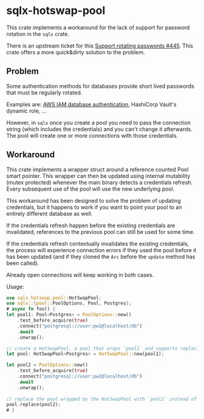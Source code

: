 # sqlx-hotswap-pool

This crate implements a workaround for the lack of support for password rotation in the `sqlx` crate.

There is an upstream ticket for this [Support rotating passwords #445](https://github.com/launchbadge/sqlx/issues/445).
This crate offers a more quick&dirty solution to the problem.

## Problem

Some authentication methods for databases provide short lived passwords that must be regularly rotated.

Examples are: [AWS IAM database authentication](https://docs.aws.amazon.com/AmazonRDS/latest/AuroraUserGuide/UsingWithRDS.IAMDBAuth.html), HashiCorp Vault's dynamic role, ...

However, in `sqlx` once you create a pool you need to pass the connection string (which includes the credentials) and you can't change it afterwards.
The pool will create one or more connections with those credentials.

## Workaround

This crate implements a wrapper struct around a reference counted Pool smart pointer. This wrapper can then be updated using internal mutability (mutex protected) whenever the main binary detects a credentials refresh. Every subsequent use of the pool will use the new underlying pool.

This workaround has been designed to solve the problem of updating credentials, but it happens to work if you want to point your pool to an entirely different database as well.

If the credentials refresh happen before the existing credentials are invalidated, references to the previous pool can still be used for some time.

If the credentials refresh contextually invalidates the existing credentials, the process will experience connection errors if they used the pool before it has been updated (and if they cloned the `Arc` before the `update` method has been called).

Already open connections will keep working in both cases.

Usage:

```rust
use sqlx_hotswap_pool::HotSwapPool;
use sqlx::{pool::PoolOptions, Pool, Postgres};
# async fn foo() {
let pool1: Pool<Postgres> = PoolOptions::new()
    .test_before_acquire(true)
    .connect("postgresql://user:pw1@localhost/db")
    .await
    .unwrap();

// create a HotSwapPool, a pool that wraps `pool1` and supports replacing it with another
let pool: HotSwapPool<Postgres> = HotSwapPool::new(pool1);

let pool2 = PoolOptions::new()
    .test_before_acquire(true)
    .connect("postgresql://user:pw2@localhost/db")
    .await
    .unwrap();
    
// replace the pool wrapped by the HotSwapPool with `pool2` instead of `pool1`
pool.replace(pool2);
# }
```
